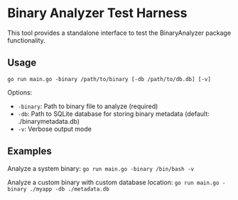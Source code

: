 # Binary Analyzer Test Harness

This tool provides a standalone interface to test the BinaryAnalyzer package functionality.

## Usage

```
go run main.go -binary /path/to/binary [-db /path/to/db.db] [-v]
```

Options:
- `-binary`: Path to binary file to analyze (required)
- `-db`: Path to SQLite database for storing binary metadata (default: ./binarymetadata.db)
- `-v`: Verbose output mode

## Examples

Analyze a system binary:
```go run main.go -binary /bin/bash -v```

Analyze a custom binary with custom database location:
```go run main.go -binary ./myapp -db ./metadata.db```
